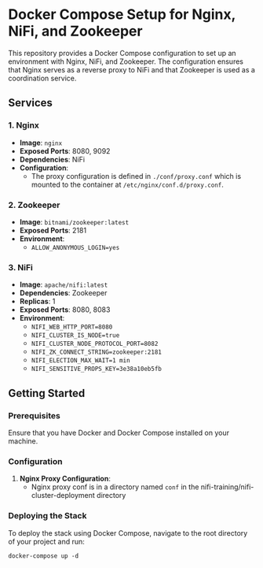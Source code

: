 # Docker Compose Setup for Nginx, NiFi, and Zookeeper

This repository provides a Docker Compose configuration to set up an environment with Nginx, NiFi, and Zookeeper. The configuration ensures that Nginx serves as a reverse proxy to NiFi and that Zookeeper is used as a coordination service.

## Services

### 1. Nginx

- **Image**: `nginx`
- **Exposed Ports**: 8080, 9092
- **Dependencies**: NiFi
- **Configuration**:
  - The proxy configuration is defined in `./conf/proxy.conf` which is mounted to the container at `/etc/nginx/conf.d/proxy.conf`.

### 2. Zookeeper

- **Image**: `bitnami/zookeeper:latest`
- **Exposed Ports**: 2181
- **Environment**: 
  - `ALLOW_ANONYMOUS_LOGIN=yes`

### 3. NiFi

- **Image**: `apache/nifi:latest`
- **Dependencies**: Zookeeper
- **Replicas**: 1
- **Exposed Ports**: 8080, 8083
- **Environment**:
  - `NIFI_WEB_HTTP_PORT=8080`
  - `NIFI_CLUSTER_IS_NODE=true`
  - `NIFI_CLUSTER_NODE_PROTOCOL_PORT=8082`
  - `NIFI_ZK_CONNECT_STRING=zookeeper:2181`
  - `NIFI_ELECTION_MAX_WAIT=1 min`
  - `NIFI_SENSITIVE_PROPS_KEY=3e38a10eb5fb`

## Getting Started

### Prerequisites

Ensure that you have Docker and Docker Compose installed on your machine.

### Configuration

1. **Nginx Proxy Configuration**:
   - Nginx proxy conf is in a directory named `conf` in the nifi-training/nifi-cluster-deployment directory

### Deploying the Stack

To deploy the stack using Docker Compose, navigate to the root directory of your project and run:


`docker-compose up -d`